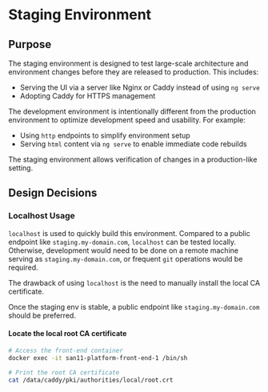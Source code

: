 # Staging Environment

## Purpose

The staging environment is designed to test large-scale architecture and environment changes before they are released to production. This includes:

* Serving the UI via a server like Nginx or Caddy instead of using `ng serve`
* Adopting Caddy for HTTPS management

The development environment is intentionally different from the production environment to optimize development speed and usability. For example:

* Using `http` endpoints to simplify environment setup
* Serving `html` content via `ng serve` to enable immediate code rebuilds

The staging environment allows verification of changes in a production-like setting.

## Design Decisions

### Localhost Usage

`localhost` is used to quickly build this environment. Compared to a public endpoint like `staging.my-domain.com`, `localhost` can be tested locally. Otherwise, development would need to be done on a remote machine serving as `staging.my-domain.com`, or frequent `git` operations would be required.

The drawback of using `localhost` is the need to manually install the local CA certificate.

Once the staging env is stable, a public endpoint like `staging.my-domain.com` should be preferred.

#### Locate the local root CA certificate

```sh
# Access the front-end container
docker exec -it san11-platform-front-end-1 /bin/sh

# Print the root CA certificate
cat /data/caddy/pki/authorities/local/root.crt
```
